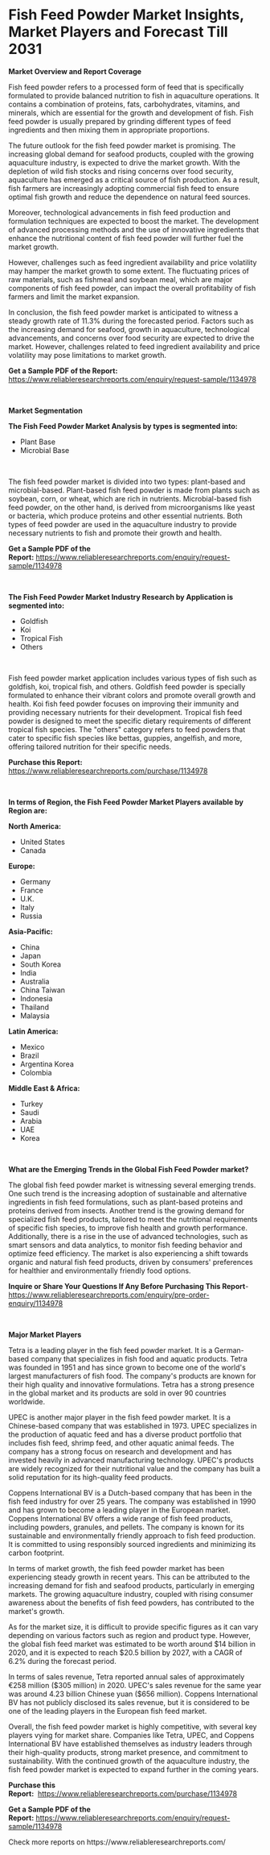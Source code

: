 <p><h1>Fish Feed Powder Market Insights, Market Players and Forecast Till 2031</h1></p><p><strong>Market Overview and Report Coverage</strong></p>
<p><p>Fish feed powder refers to a processed form of feed that is specifically formulated to provide balanced nutrition to fish in aquaculture operations. It contains a combination of proteins, fats, carbohydrates, vitamins, and minerals, which are essential for the growth and development of fish. Fish feed powder is usually prepared by grinding different types of feed ingredients and then mixing them in appropriate proportions.</p><p>The future outlook for the fish feed powder market is promising. The increasing global demand for seafood products, coupled with the growing aquaculture industry, is expected to drive the market growth. With the depletion of wild fish stocks and rising concerns over food security, aquaculture has emerged as a critical source of fish production. As a result, fish farmers are increasingly adopting commercial fish feed to ensure optimal fish growth and reduce the dependence on natural feed sources.</p><p>Moreover, technological advancements in fish feed production and formulation techniques are expected to boost the market. The development of advanced processing methods and the use of innovative ingredients that enhance the nutritional content of fish feed powder will further fuel the market growth.</p><p>However, challenges such as feed ingredient availability and price volatility may hamper the market growth to some extent. The fluctuating prices of raw materials, such as fishmeal and soybean meal, which are major components of fish feed powder, can impact the overall profitability of fish farmers and limit the market expansion.</p><p>In conclusion, the fish feed powder market is anticipated to witness a steady growth rate of 11.3% during the forecasted period. Factors such as the increasing demand for seafood, growth in aquaculture, technological advancements, and concerns over food security are expected to drive the market. However, challenges related to feed ingredient availability and price volatility may pose limitations to market growth.</p></p>
<p><strong>Get a Sample PDF of the Report:</strong> <a href="https://www.reliableresearchreports.com/enquiry/request-sample/1134978">https://www.reliableresearchreports.com/enquiry/request-sample/1134978</a></p>
<p>&nbsp;</p>
<p><strong>Market Segmentation</strong></p>
<p><strong>The Fish Feed Powder Market Analysis by types is segmented into:</strong></p>
<p><ul><li>Plant Base</li><li>Microbial Base</li></ul></p>
<p>&nbsp;</p>
<p><p>The fish feed powder market is divided into two types: plant-based and microbial-based. Plant-based fish feed powder is made from plants such as soybean, corn, or wheat, which are rich in nutrients. Microbial-based fish feed powder, on the other hand, is derived from microorganisms like yeast or bacteria, which produce proteins and other essential nutrients. Both types of feed powder are used in the aquaculture industry to provide necessary nutrients to fish and promote their growth and health.</p></p>
<p><strong>Get a Sample PDF of the Report:</strong>&nbsp;<a href="https://www.reliableresearchreports.com/enquiry/request-sample/1134978">https://www.reliableresearchreports.com/enquiry/request-sample/1134978</a></p>
<p>&nbsp;</p>
<p><strong>The Fish Feed Powder Market Industry Research by Application is segmented into:</strong></p>
<p><ul><li>Goldfish</li><li>Koi</li><li>Tropical Fish</li><li>Others</li></ul></p>
<p>&nbsp;</p>
<p><p>Fish feed powder market application includes various types of fish such as goldfish, koi, tropical fish, and others. Goldfish feed powder is specially formulated to enhance their vibrant colors and promote overall growth and health. Koi fish feed powder focuses on improving their immunity and providing necessary nutrients for their development. Tropical fish feed powder is designed to meet the specific dietary requirements of different tropical fish species. The "others" category refers to feed powders that cater to specific fish species like bettas, guppies, angelfish, and more, offering tailored nutrition for their specific needs.</p></p>
<p><strong>Purchase this Report:</strong>&nbsp; <a href="https://www.reliableresearchreports.com/purchase/1134978">https://www.reliableresearchreports.com/purchase/1134978</a></p>
<p>&nbsp;</p>
<p><strong>In terms of Region, the Fish Feed Powder Market Players available by Region are:</strong></p>
<p>
    <p> <strong> North America: </strong>
        <ul>
            <li>United States</li>
            <li>Canada</li>
        </ul>
        </p> 
    <p> <strong> Europe: </strong>
        <ul>
            <li>Germany</li>
            <li>France</li>
            <li>U.K.</li>
            <li>Italy</li>
            <li>Russia</li>
        </ul>
        </p> 
    <p> <strong> Asia-Pacific: </strong>
        <ul>
            <li>China</li>
            <li>Japan</li>
            <li>South Korea</li>
            <li>India</li>
            <li>Australia</li>
            <li>China Taiwan</li>
            <li>Indonesia</li>
            <li>Thailand</li>
            <li>Malaysia</li>
        </ul>
        </p> 
    <p> <strong> Latin America: </strong>
        <ul>
            <li>Mexico</li>
            <li>Brazil</li>
            <li>Argentina Korea</li>
            <li>Colombia</li>
        </ul>
        </p> 
    <p> <strong> Middle East & Africa: </strong>
        <ul>
            <li>Turkey</li>
            <li>Saudi</li>
            <li>Arabia</li>
            <li>UAE</li>
            <li>Korea</li>
        </ul>
    </p>
    </p>
<p>&nbsp;</p>
<p><strong>What are the Emerging Trends in the Global Fish Feed Powder market?</strong></p>
<p><p>The global fish feed powder market is witnessing several emerging trends. One such trend is the increasing adoption of sustainable and alternative ingredients in fish feed formulations, such as plant-based proteins and proteins derived from insects. Another trend is the growing demand for specialized fish feed products, tailored to meet the nutritional requirements of specific fish species, to improve fish health and growth performance. Additionally, there is a rise in the use of advanced technologies, such as smart sensors and data analytics, to monitor fish feeding behavior and optimize feed efficiency. The market is also experiencing a shift towards organic and natural fish feed products, driven by consumers' preferences for healthier and environmentally friendly food options.</p></p>
<p><strong>Inquire or Share Your Questions If Any Before Purchasing This Report</strong>- <a href="https://www.reliableresearchreports.com/enquiry/pre-order-enquiry/1134978">https://www.reliableresearchreports.com/enquiry/pre-order-enquiry/1134978</a></p>
<p>&nbsp;</p>
<p><strong>Major Market Players</strong></p>
<p><p>Tetra is a leading player in the fish feed powder market. It is a German-based company that specializes in fish food and aquatic products. Tetra was founded in 1951 and has since grown to become one of the world's largest manufacturers of fish food. The company's products are known for their high quality and innovative formulations. Tetra has a strong presence in the global market and its products are sold in over 90 countries worldwide. </p><p>UPEC is another major player in the fish feed powder market. It is a Chinese-based company that was established in 1973. UPEC specializes in the production of aquatic feed and has a diverse product portfolio that includes fish feed, shrimp feed, and other aquatic animal feeds. The company has a strong focus on research and development and has invested heavily in advanced manufacturing technology. UPEC's products are widely recognized for their nutritional value and the company has built a solid reputation for its high-quality feed products.</p><p>Coppens International BV is a Dutch-based company that has been in the fish feed industry for over 25 years. The company was established in 1990 and has grown to become a leading player in the European market. Coppens International BV offers a wide range of fish feed products, including powders, granules, and pellets. The company is known for its sustainable and environmentally friendly approach to fish feed production. It is committed to using responsibly sourced ingredients and minimizing its carbon footprint.</p><p>In terms of market growth, the fish feed powder market has been experiencing steady growth in recent years. This can be attributed to the increasing demand for fish and seafood products, particularly in emerging markets. The growing aquaculture industry, coupled with rising consumer awareness about the benefits of fish feed powders, has contributed to the market's growth.</p><p>As for the market size, it is difficult to provide specific figures as it can vary depending on various factors such as region and product type. However, the global fish feed market was estimated to be worth around $14 billion in 2020, and it is expected to reach $20.5 billion by 2027, with a CAGR of 6.2% during the forecast period.</p><p>In terms of sales revenue, Tetra reported annual sales of approximately €258 million ($305 million) in 2020. UPEC's sales revenue for the same year was around 4.23 billion Chinese yuan ($656 million). Coppens International BV has not publicly disclosed its sales revenue, but it is considered to be one of the leading players in the European fish feed market.</p><p>Overall, the fish feed powder market is highly competitive, with several key players vying for market share. Companies like Tetra, UPEC, and Coppens International BV have established themselves as industry leaders through their high-quality products, strong market presence, and commitment to sustainability. With the continued growth of the aquaculture industry, the fish feed powder market is expected to expand further in the coming years.</p></p>
<p><strong>Purchase this Report:</strong>&nbsp;&nbsp;<a href="https://www.reliableresearchreports.com/purchase/1134978">https://www.reliableresearchreports.com/purchase/1134978</a></p>
<p></p>
<p><strong>Get a Sample PDF of the Report:</strong>&nbsp;<a href="https://www.reliableresearchreports.com/enquiry/request-sample/1134978">https://www.reliableresearchreports.com/enquiry/request-sample/1134978</a></p>
<p>Check more reports on https://www.reliableresearchreports.com/</p>
